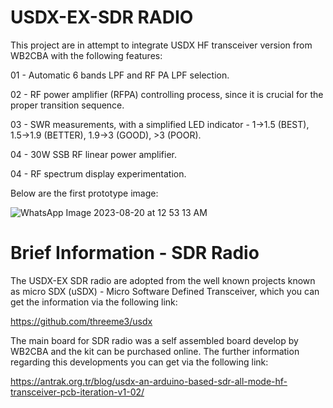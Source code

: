 # USDX-EX-SDR RADIO

This project are in attempt to integrate USDX HF transceiver version from WB2CBA with the following features:

01 - Automatic 6 bands LPF and RF PA LPF selection.

02 - RF power amplifier (RFPA) controlling process, since it is crucial for the proper transition sequence.

03 - SWR measurements, with a simplified LED indicator - 1->1.5 (BEST), 1.5->1.9 (BETTER), 1.9->3 (GOOD), >3 (POOR).

04 - 30W SSB RF linear power amplifier. 

04 - RF spectrum display experimentation.

Below are the first prototype image:

![WhatsApp Image 2023-08-20 at 12 53 13 AM](https://github.com/bahari/USDX-CNTRL-MCU/assets/3076739/5cad0087-fde6-4f5a-9aa8-bb502913f045)

# Brief Information - SDR Radio

The USDX-EX SDR radio are adopted from the well known projects known as micro SDX (uSDX) - Micro Software Defined Transceiver, which 
you can get the information via the following link:

https://github.com/threeme3/usdx

The main board for SDR radio was a self assembled board develop by WB2CBA and the kit can be purchased online. The further information
regarding this developments you can get via the following link:

https://antrak.org.tr/blog/usdx-an-arduino-based-sdr-all-mode-hf-transceiver-pcb-iteration-v1-02/
